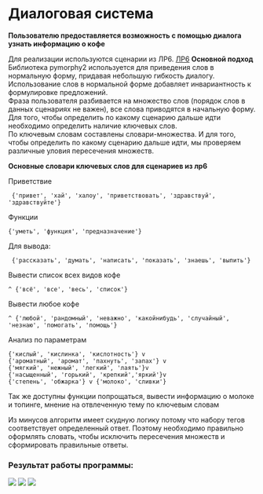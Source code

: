 # Диалоговая система


**Пользователю предоставляется возможность с помощью диалога узнать информацию о кофе**

Для реализации используются сценарии из ЛР6.
[ЛР6](https://github.com/my-deadline/AIS/tree/main/06/README.md)
**Основной подход**    
Библиотека pymorphy2 используется для приведения слов в нормальную форму, придавая небольшую гибкость диалогу.    
Использование слов в нормальной форме добавляет инвариантность к формулировке предложений.    
Фраза пользователя разбивается на множество слов (порядок слов в данных сценариях не важен), все слова приводятся в начальную форму.    
Для того, чтобы определить по какому сценарию дальше идти необходимо определить наличие ключевых слов.    
По ключевым словам составлены словари-множества. И для того, чтобы определить по какому сценарию дальше идти, мы проверяем различные уловия пересечения множеств.

**Основные словари ключевых слов для сценариев из лр6**

Приветствие

     {'привет', 'хай', 'халоу', 'приветствовать', 'здравствуй', 'здравствуйте'}  

Функции

    {'уметь', 'функция', 'предназначение'}
    
Для вывода:

     {'рассказать', 'думать', 'написать', 'показать', 'знаешь', 'выпить'}

Вывести список всех видов кофе

    ^ {'всё', 'все', 'весь', 'список'} 
    
Вывести любое кофе

    ^ {'любой', 'рандомный', 'неважно', 'какойнибудь', 'случайный', 'незнаю', 'помогать', 'помощь'}    

Анализ по параметрам 

    {'кислый', 'кислинка', 'кислотность'} v
    {'ароматный', 'аромат', 'пахнуть', 'запах'} v
    {'мягкий', 'нежный', 'легкий', 'лаять'}v
    {'насыщенный', 'горький', 'крепкий','яркий'}v
    {'степень', 'обжарка'} v {'молоко', 'сливки'}

Так же доступны функции попрощаться, вывести информацию о молоке и топинге, мнение на отвлеченную тему по ключевым словам

Из минусов алгоритм имеет скудную логику потому что набору тегов соответствует определенный ответ. Поэтому необходимо правильно оформлять словать, чтобы исключить пересечения множеств и сформировать правильные ответы. 

### Результат работы программы:
 
 
<img src="https://i.ibb.co/cT7WH4C/Screenshot-1.png" />
<img src="https://i.ibb.co/NWmNSpR/Screenshot-2.png" />
<img src="https://i.ibb.co/K249xN3/Screenshot-4.png" />
